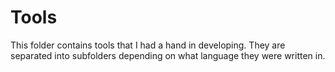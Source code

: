 # Tools
This folder contains tools that I had a hand in developing. They are separated into subfolders depending on what language they were written in.
